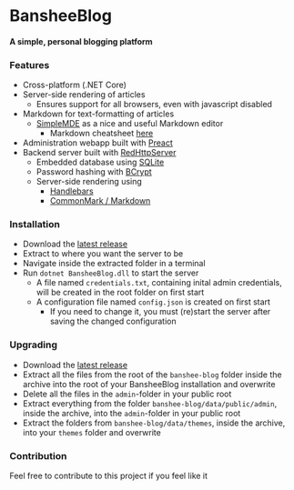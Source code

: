 # BansheeBlog
#### A simple, personal blogging platform

### Features
- Cross-platform (.NET Core)
- Server-side rendering of articles
    - Ensures support for all browsers, even with javascript disabled
- Markdown for text-formatting of articles
    - [SimpleMDE](https://github.com/sparksuite/simplemde-markdown-editor) as a nice and useful Markdown editor
        - Markdown cheatsheet [here](https://github.com/adam-p/markdown-here/wiki/Markdown-Cheatsheet)
- Administration webapp built with [Preact](https://github.com/developit/preact)
- Backend server built with [RedHttpServer](https://github.com/rosenbjerg/Red)
    - Embedded database using [SQLite](https://github.com/praeclarum/sqlite-net)
    - Password hashing with [BCrypt](https://github.com/neoKushan/BCrypt.Net-Core)
    - Server-side rendering using
      - [Handlebars](https://github.com/rexm/Handlebars.Net)
      - [CommonMark / Markdown](https://github.com/Knagis/CommonMark.NET/)

### Installation
- Download the [latest release](https://github.com/rosenbjerg/BansheeBlog/releases)
- Extract to where you want the server to be
- Navigate inside the extracted folder in a terminal
- Run `dotnet BansheeBlog.dll` to start the server
  - A file named `credentials.txt`, containing inital admin credentials, will be created in the root folder on first start
  - A configuration file named `config.json` is created on first start
    - If you need to change it, you must (re)start the server after saving the changed configuration
    
### Upgrading
- Download the [latest release](https://github.com/rosenbjerg/BansheeBlog/releases)
- Extract all the files from the root of the `banshee-blog` folder inside the archive into the root of your BansheeBlog installation and overwrite
- Delete all the files in the `admin`-folder in your public root
- Extract everything from the folder `banshee-blog/data/public/admin`, inside the archive, into the `admin`-folder in your public root
- Extract the folders from `banshee-blog/data/themes`, inside the archive, into your `themes` folder and overwrite


    
    
    
    
    
### Contribution
Feel free to contribute to this project if you feel like it
